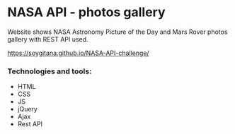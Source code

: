 # NASA API - photos gallery

Website shows NASA Astronomy Picture of the Day and Mars Rover photos gallery with REST API used.

https://soygitana.github.io/NASA-API-challenge/

### Technologies and tools:

* HTML
* CSS
* JS
* jQuery
* Ajax
* Rest API
